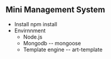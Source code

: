 ## Mini Management System

- Install
    npm install
- Envirnnment
    + Node.js
    + Mongodb -- mongoose
    + Template engine -- art-template